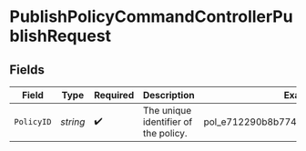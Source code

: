 # PublishPolicyCommandControllerPublishRequest


## Fields

| Field                                | Type                                 | Required                             | Description                          | Example                              |
| ------------------------------------ | ------------------------------------ | ------------------------------------ | ------------------------------------ | ------------------------------------ |
| `PolicyID`                           | *string*                             | :heavy_check_mark:                   | The unique identifier of the policy. | pol_e712290b8b7744f59ad7ac14da3490b5 |